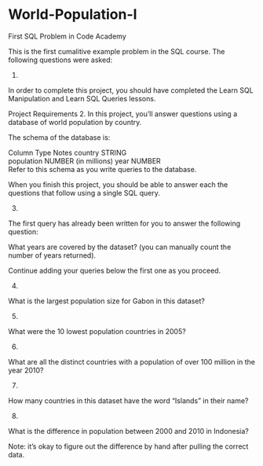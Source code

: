 # World-Population-I
First SQL Problem in Code Academy

This is the first cumalitive example problem in the SQL course. The following questions were asked:

1.
In order to complete this project, you should have completed the Learn SQL Manipulation and Learn SQL Queries lessons.

Project Requirements
2.
In this project, you’ll answer questions using a database of world population by country.

The schema of the database is:

Column	Type	Notes
country	STRING	
population	NUMBER	(in millions)
year	NUMBER	
Refer to this schema as you write queries to the database.

When you finish this project, you should be able to answer each the questions that follow using a single SQL query.

3.
The first query has already been written for you to answer the following question:

What years are covered by the dataset? (you can manually count the number of years returned).

Continue adding your queries below the first one as you proceed.

4.
What is the largest population size for Gabon in this dataset?

5.
What were the 10 lowest population countries in 2005?

6.
What are all the distinct countries with a population of over 100 million in the year 2010?

7.
How many countries in this dataset have the word “Islands” in their name?

8.
What is the difference in population between 2000 and 2010 in Indonesia?

Note: it’s okay to figure out the difference by hand after pulling the correct data.
